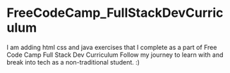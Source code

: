 # FreeCodeCamp_FullStackDevCurriculum
I am adding html css and java exercises that I complete as a part of Free Code Camp Full Stack Dev Curriculum
Follow my journey to learn with and break into tech as a non-traditional student. :)
